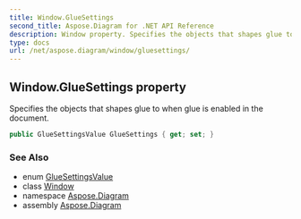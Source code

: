 ```yaml
---
title: Window.GlueSettings
second_title: Aspose.Diagram for .NET API Reference
description: Window property. Specifies the objects that shapes glue to when glue is enabled in the document
type: docs
url: /net/aspose.diagram/window/gluesettings/
---
```

## Window.GlueSettings property

Specifies the objects that shapes glue to when glue is enabled in the document.

```csharp
public GlueSettingsValue GlueSettings { get; set; }
```

### See Also

* enum [GlueSettingsValue](../../gluesettingsvalue/)
* class [Window](../)
* namespace [Aspose.Diagram](../../window/)
* assembly [Aspose.Diagram](../../../)


